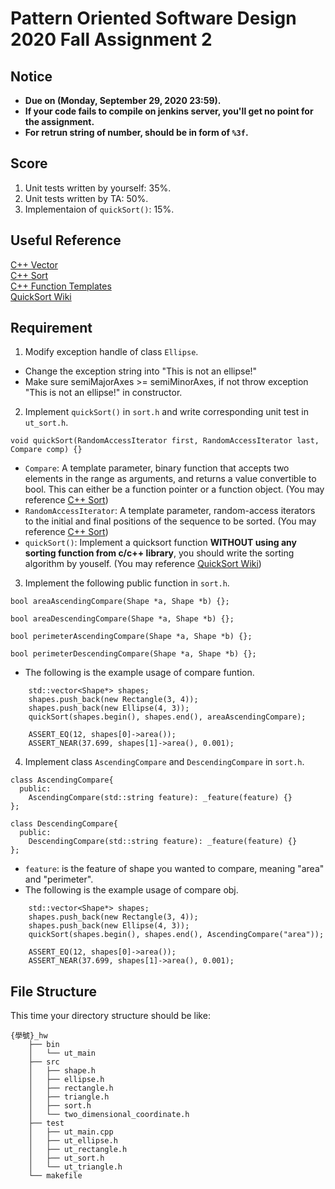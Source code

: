 # **Pattern Oriented Software Design 2020 Fall Assignment 2**  

## **Notice**  
* **Due on (Monday, September 29, 2020 23:59).**  
* **If your code fails to compile on jenkins server, you'll get no point for the assignment.**  
* **For retrun string of number, should be in form of `%3f`.**  

## **Score**

1. Unit tests written by yourself: 35%.  
2. Unit tests written by TA: 50%.  
3. Implementaion of `quickSort()`: 15%.  

## **Useful Reference**
[C++ Vector](http://www.cplusplus.com/reference/vector/vector/)  
[C++ Sort](http://www.cplusplus.com/reference/algorithm/sort/)  
[C++ Function Templates](http://www.cplusplus.com/doc/oldtutorial/templates/)  
[QuickSort Wiki](https://en.wikipedia.org/wiki/Quicksort)  

## **Requirement**  
1. Modify exception handle of class `Ellipse`.  
*  Change the exception string into "This is not an ellipse!"  
*  Make sure semiMajorAxes >= semiMinorAxes, if not throw exception "This is not an ellipse!" in constructor.   

2. Implement `quickSort()` in `sort.h` and write corresponding unit test in `ut_sort.h`.  
```
void quickSort(RandomAccessIterator first, RandomAccessIterator last, Compare comp) {}
```
* `Compare`: A template parameter, binary function that accepts two elements in the range as arguments, and returns a value convertible to bool. This can either be a function pointer or a function object. (You may reference [C++ Sort](http://www.cplusplus.com/reference/algorithm/sort/))  
* `RandomAccessIterator`: A template parameter, random-access iterators to the initial and final positions of the sequence to be sorted. (You may reference [C++ Sort](http://www.cplusplus.com/reference/algorithm/sort/))  
* `quickSort()`: Implement a quicksort function **WITHOUT using any sorting function from c/c++ library**, you should write the sorting algorithm by youself. (You may reference [QuickSort Wiki](https://en.wikipedia.org/wiki/Quicksort))  

3. Implement the following public function in `sort.h`.  

```
bool areaAscendingCompare(Shape *a, Shape *b) {};

bool areaDescendingCompare(Shape *a, Shape *b) {};

bool perimeterAscendingCompare(Shape *a, Shape *b) {};

bool perimeterDescendingCompare(Shape *a, Shape *b) {};

```
* The following is the example usage of compare funtion.  
```
    std::vector<Shape*> shapes;
    shapes.push_back(new Rectangle(3, 4));
    shapes.push_back(new Ellipse(4, 3));
    quickSort(shapes.begin(), shapes.end(), areaAscendingCompare);

    ASSERT_EQ(12, shapes[0]->area());
    ASSERT_NEAR(37.699, shapes[1]->area(), 0.001);
```


4. Implement class `AscendingCompare` and `DescendingCompare` in `sort.h`.
```
class AscendingCompare{
  public:
    AscendingCompare(std::string feature): _feature(feature) {}
};

class DescendingCompare{
  public:
    DescendingCompare(std::string feature): _feature(feature) {}
};
```
* `feature`: is the feature of shape you wanted to compare, meaning "area" and "perimeter".  
* The following is the example usage of compare obj.  
```
    std::vector<Shape*> shapes;
    shapes.push_back(new Rectangle(3, 4));
    shapes.push_back(new Ellipse(4, 3));
    quickSort(shapes.begin(), shapes.end(), AscendingCompare("area"));

    ASSERT_EQ(12, shapes[0]->area());
    ASSERT_NEAR(37.699, shapes[1]->area(), 0.001);
```

## **File Structure**
This time your directory structure should be like:
```
{學號}_hw
    ├── bin
    │   └── ut_main
    ├── src
    │   ├── shape.h
    │   ├── ellipse.h
    │   ├── rectangle.h
    │   ├── triangle.h
    │   ├── sort.h
    │   └── two_dimensional_coordinate.h
    ├── test
    │   ├── ut_main.cpp
    │   ├── ut_ellipse.h
    │   ├── ut_rectangle.h
    │   ├── ut_sort.h
    │   └── ut_triangle.h
    └── makefile
```